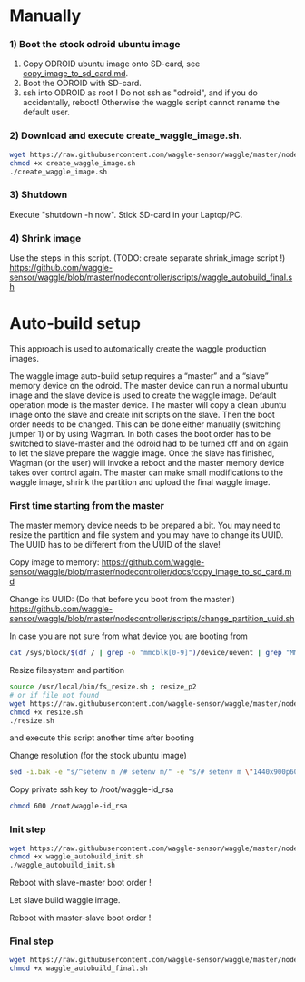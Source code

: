 
# Manually 
### 1) Boot the stock odroid ubuntu image
   1. Copy ODROID ubuntu image onto SD-card, see [copy_image_to_sd_card.md](./copy_image_to_sd_card.md).
   2. Boot the ODROID with SD-card.
   3. ssh into ODROID as root ! Do not ssh as "odroid", and if you do accidentally, reboot! Otherwise the waggle script cannot rename the default user.

### 2) Download and execute create_waggle_image.sh. 
```bash
wget https://raw.githubusercontent.com/waggle-sensor/waggle/master/nodecontroller/scripts/create_waggle_image.sh
chmod +x create_waggle_image.sh
./create_waggle_image.sh
```
### 3) Shutdown
Execute "shutdown -h now". Stick SD-card in your Laptop/PC.

### 4) Shrink image

Use the steps in this script. (TODO: create separate shrink_image script !)
https://github.com/waggle-sensor/waggle/blob/master/nodecontroller/scripts/waggle_autobuild_final.sh



# Auto-build setup
This approach is used to automatically create the waggle production images.

The waggle image auto-build setup requires a “master” and a “slave” memory device on the odroid. The master device can run a normal ubuntu image and the slave device is used to create the waggle image. Default operation mode is the master device. The master will copy a clean ubuntu image onto the slave and create init scripts on the slave. 
Then the boot order needs to be changed. This can be done either manually (switching jumper 1) or by using Wagman. In both cases the boot order has to be switched to slave-master and the odroid had to be turned off and on again to let the slave prepare the waggle image. Once the slave has finished, Wagman (or the user) will invoke a reboot and the master memory device takes over control again. The master can make small modifications to the waggle image, shrink the partition and upload the final waggle image. 

### First time starting from the master

The master memory device needs to be prepared a bit. You may need to resize the partition and file system and you may have to change its UUID. The UUID has to be different from the UUID of the slave!

Copy image to memory:
https://github.com/waggle-sensor/waggle/blob/master/nodecontroller/docs/copy_image_to_sd_card.md

Change its UUID: (Do that before you boot from the master!)
https://github.com/waggle-sensor/waggle/blob/master/nodecontroller/scripts/change_partition_uuid.sh


In case you are not sure from what device you are booting from
```bash
cat /sys/block/$(df / | grep -o "mmcblk[0-9]")/device/uevent | grep "MMC_TYPE" | cut -d '=' -f 2
```

Resize filesystem and partition
```bash
source /usr/local/bin/fs_resize.sh ; resize_p2
# or if file not found
wget https://raw.githubusercontent.com/waggle-sensor/waggle/master/nodecontroller/scripts/resize.sh
chmod +x resize.sh
./resize.sh
```
and execute this script another time after booting

Change resolution (for the stock ubuntu image)
```bash
sed -i.bak -e "s/^setenv m /# setenv m/" -e "s/# setenv m \"1440x900p60hz\"/setenv m \"1440x900p60hz\"/" ./boot.ini
```

Copy private ssh key to /root/waggle-id_rsa
```bash
chmod 600 /root/waggle-id_rsa
```

### Init step
```bash
wget https://raw.githubusercontent.com/waggle-sensor/waggle/master/nodecontroller/scripts/waggle_autobuild_init.sh
chmod +x waggle_autobuild_init.sh
./waggle_autobuild_init.sh
```

Reboot with slave-master boot order !

Let slave build waggle image.

Reboot with master-slave boot order !

### Final step
```bash
wget https://raw.githubusercontent.com/waggle-sensor/waggle/master/nodecontroller/scripts/waggle_autobuild_final.sh
chmod +x waggle_autobuild_final.sh
```
